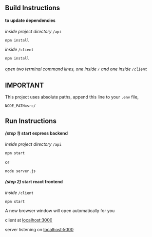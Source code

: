 ## Build Instructions
#### to update dependencies

_inside project directory_ `/api`
```
npm install
```

_inside_ `/client`
```
npm install
```


###### open two terminal command lines, one inside `/` and one inside `/client`

## IMPORTANT
This project uses absolute paths, append this line to your `.env` file,
```
NODE_PATH=src/
```

## Run Instructions
#### _(step 1)_ start express backend

_inside project directory_ `/api`
```
npm start
```
or
```
node server.js
```


#### _(step 2)_ start react frontend

_inside_ `/client`
```
npm start
```


A new browser window will open automatically for you

client at [localhost:3000](http://localhost:3000)

server listening on [localhost:5000](http://localhost:5000)
